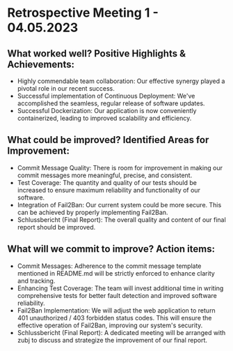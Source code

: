 # Retrospective Meeting 1 - 04.05.2023
## What worked well? Positive Highlights & Achievements:
- Highly commendable team collaboration: Our effective synergy played a pivotal role in our recent success.
- Successful implementation of Continuous Deployment: We've accomplished the seamless, regular release of software updates.
- Successful Dockerization: Our application is now conveniently containerized, leading to improved scalability and efficiency.

## What could be improved? Identified Areas for Improvement:
- Commit Message Quality: There is room for improvement in making our commit messages more meaningful, precise, and consistent.
- Test Coverage: The quantity and quality of our tests should be increased to ensure maximum reliability and functionality of our software.
- Integration of Fail2Ban: Our current system could be more secure. This can be achieved by properly implementing Fail2Ban.
- Schlussbericht (Final Report): The overall quality and content of our final report should be improved.

## What will we commit to improve? Action items:
- Commit Messages: Adherence to the commit message template mentioned in README.md will be strictly enforced to enhance clarity and tracking.
- Enhancing Test Coverage: The team will invest additional time in writing comprehensive tests for better fault detection and improved software reliability.
- Fail2Ban Implementation: We will adjust the web application to return 401 unauthorized / 403 forbidden status codes. This will ensure the effective operation of Fail2Ban, improving our system's security.
- Schlussbericht (Final Report): A dedicated meeting will be arranged with zubj to discuss and strategize the improvement of our final report.